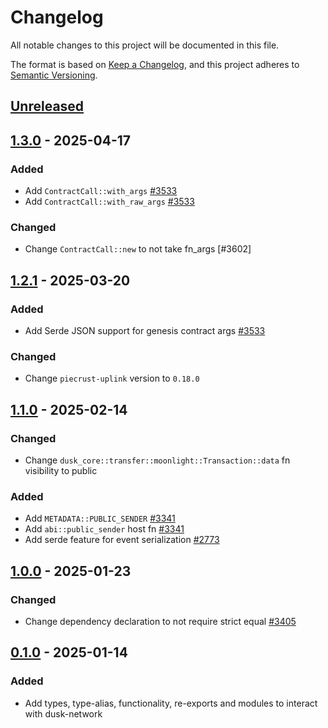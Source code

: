 # Changelog

All notable changes to this project will be documented in this file.

The format is based on [Keep a Changelog](https://keepachangelog.com/en/1.0.0/),
and this project adheres to [Semantic Versioning](https://semver.org/spec/v2.0.0.html).

## [Unreleased]

## [1.3.0] - 2025-04-17

### Added

- Add `ContractCall::with_args` [#3533]
- Add `ContractCall::with_raw_args` [#3533]

### Changed

- Change `ContractCall::new` to not take fn_args [#3602]

## [1.2.1] - 2025-03-20

### Added

- Add Serde JSON support for genesis contract args [#3533]

### Changed

- Change `piecrust-uplink` version to `0.18.0`

## [1.1.0] - 2025-02-14

### Changed

- Change `dusk_core::transfer::moonlight::Transaction::data` fn visibility to public

### Added

- Add `METADATA::PUBLIC_SENDER` [#3341]
- Add `abi::public_sender` host fn [#3341]
- Add serde feature for event serialization [#2773]

## [1.0.0] - 2025-01-23

### Changed

- Change dependency declaration to not require strict equal [#3405]

## [0.1.0] - 2025-01-14


### Added

- Add types, type-alias, functionality, re-exports and modules to interact with dusk-network

<!-- Issues -->
[#3533]: https://github.com/dusk-network/rusk/issues/3533
[#3405]: https://github.com/dusk-network/rusk/issues/3405
[#3341]: https://github.com/dusk-network/rusk/issues/3341
[#2773]: https://github.com/dusk-network/rusk/issues/2773

[Unreleased]: https://github.com/dusk-network/rusk/compare/dusk-core-1.3.0...HEAD
[1.3.0]: https://github.com/dusk-network/rusk/compare/dusk-core-1.2.1...dusk-core-1.3.0
[1.2.1]: https://github.com/dusk-network/rusk/compare/dusk-core-1.1.0...dusk-core-1.2.1
[1.1.0]: https://github.com/dusk-network/rusk/compare/dusk-core-1.0.0...dusk-core-1.1.0
[1.0.0]: https://github.com/dusk-network/rusk/compare/dusk-core-0.1.0...dusk-core-1.0.0
[0.1.0]: https://github.com/dusk-network/rusk/tree/dusk-core-0.1.0
